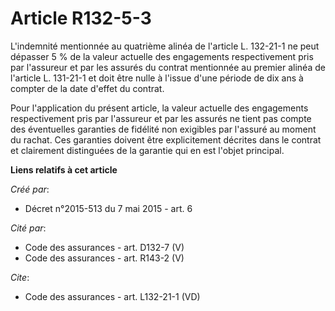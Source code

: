 # Article R132-5-3

L'indemnité mentionnée au quatrième alinéa de l'article L. 132-21-1 ne peut dépasser 5 % de la valeur actuelle des
engagements respectivement pris par l'assureur et par les assurés du contrat mentionnée au premier alinéa de l'article L.
131-21-1 et doit être nulle à l'issue d'une période de dix ans à compter de la date d'effet du contrat. 

Pour l'application du présent article, la valeur actuelle des engagements respectivement pris par l'assureur et par les
assurés ne tient pas compte des éventuelles garanties de fidélité non exigibles par l'assuré au moment du rachat. Ces
garanties doivent être explicitement décrites dans le contrat et clairement distinguées de la garantie qui en est l'objet
principal.

**Liens relatifs à cet article**

_Créé par_:

  - Décret n°2015-513 du 7 mai 2015 - art. 6

_Cité par_:

  - Code des assurances - art. D132-7 (V)
  - Code des assurances - art. R143-2 (V)

_Cite_:

  - Code des assurances - art. L132-21-1 (VD)
